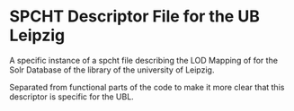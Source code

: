 # SPCHT Descriptor File for the UB Leipzig

A specific instance of a spcht file describing the LOD Mapping of for the Solr Database of the library of the university of Leipzig.

Separated from functional parts of the code to make it more clear that this descriptor is specific for the UBL.

